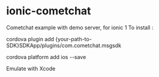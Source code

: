 # ionic-cometchat

Cometchat example with demo server, for ionic 1
To install :

cordova plugin add {your-path-to-SDK}SDKApp/plugins/com.cometchat.msgsdk

cordova platform add ios --save

Emulate with Xcode
